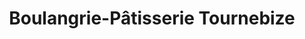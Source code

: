 ---
title: "Boulangrie-Pâtisserie Tournebize"
url: /saint-antheme/boulangrie-patisserie-tournebize/
shop: boulangerie
---